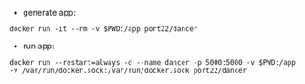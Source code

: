 * generate app:

`docker run -it --rm -v $PWD:/app port22/dancer`

* run app:

`docker run --restart=always -d --name dancer -p 5000:5000 -v $PWD:/app -v /var/run/docker.sock:/var/run/docker.sock port22/dancer`
